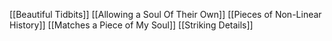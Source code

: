 [[Beautiful Tidbits]]
[[Allowing a Soul Of Their Own]]
[[Pieces of Non-Linear History]]
[[Matches a Piece of My Soul]]
[[Striking Details]]
